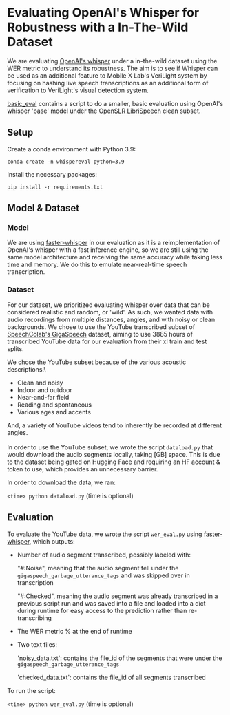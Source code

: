 # Evaluating OpenAI's Whisper for Robustness with a In-The-Wild Dataset
We are evaluating [OpenAI's whisper](https://github.com/openai/whisper/tree/main?tab=readme-ov-file) under a in-the-wild dataset using the WER metric to understand its robustness. The aim is to see if Whisper can be used as an additional feature to Mobile X Lab's VeriLight system by focusing on hashing live speech transcriptions as an additional form of verification to VeriLight's visual detection system.

[basic_eval](./basic_eval) contains a script to do a smaller, basic evaluation using OpenAI's whisper 'base' model under the [OpenSLR LibriSpeech](https://huggingface.co/datasets/openslr/librispeech_asr) clean subset.
## Setup
Create a conda environment with Python 3.9:

`conda create -n whispereval python=3.9`

Install the necessary packages:

`pip install -r requirements.txt`

## Model & Dataset
### Model
We are using [faster-whisper](https://github.com/SYSTRAN/faster-whisper) in our evaluation as it is a reimplementation of OpenAI's whisper with a fast inference engine, so we are still using the same model architecture and receiving the same accuracy while taking less time and memory. We do this to emulate near-real-time speech transcription.
### Dataset
For our dataset, we prioritized evaluating whisper over data that can be considered realistic and random, or 'wild'. As such, we wanted data with audio recordings from multiple distances, angles, and with noisy or clean backgrounds. We chose to use the YouTube transcribed subset of [SpeechColab's GigaSpeech](https://github.com/SpeechColab/GigaSpeech) dataset, aiming to use 3885 hours of transcribed YouTube data for our evaluation from their xl train and test splits.

We chose the YouTube subset because of the various acoustic descriptions:\
- Clean and noisy
- Indoor and outdoor
- Near-and-far field
- Reading and spontaneous
- Various ages and accents
<!-- end of list -->
And, a variety of YouTube videos tend to inherently be recorded at different angles.\
\
In order to use the YouTube subset, we wrote the script `dataload.py` that would download the audio segments locally, taking [GB] space. This is due to the dataset being gated on Hugging Face and requiring an HF account & token to use, which provides an unnecessary barrier.

In order to download the data, we ran: 

`<time> python dataload.py` (time is optional)

## Evaluation
To evaluate the YouTube data, we wrote the script `wer_eval.py` using [faster-whisper](https://github.com/SYSTRAN/faster-whisper), which outputs:
- Number of audio segment transcribed, possibly labeled with:
  
  "#:Noise", meaning that the audio segment fell under the `gigaspeech_garbage_utterance_tags` and was skipped over in transcription

  "#:Checked", meaning the audio segment was already transcribed in a previous script run and was saved into a file and loaded into a dict during runtime for easy access to the prediction rather than re-transcribing
  
- The WER metric % at the end of runtime
- Two text files:
  
   'noisy_data.txt': contains the file_id of the segments that were under the `gigaspeech_garbage_utterance_tags`
  
    'checked_data.txt': contains the file_id of all segments transcribed
<!-- end oflist -->
To run the script: 

`<time> python wer_eval.py` (time is optional)
